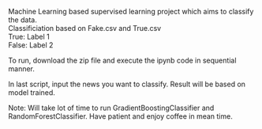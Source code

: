 Machine Learning based supervised learning project which aims to classify the data. <br>
Classificiation based on Fake.csv and True.csv<br>
True: Label 1<br>
False: Label 2<br>

To run, download the zip file and execute the ipynb code in sequential manner. <br>

In last script, input the news you want to classify. Result will be based on model trained. <br>

Note: Will take lot of time to run GradientBoostingClassifier and RandomForestClassifier. Have patient and enjoy coffee in mean time. 

